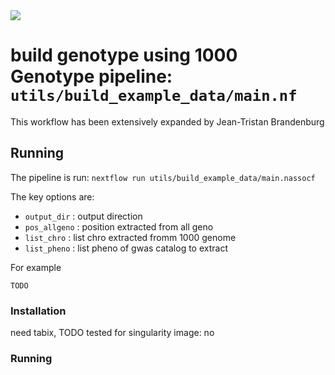 <img src="../../../auxfiles/H3ABioNetlogo2.jpg"/>

#  build genotype using 1000 Genotype pipeline: `utils/build_example_data/main.nf`

This workflow has been extensively expanded by Jean-Tristan Brandenburg

## Running

The pipeline is run: `nextflow run utils/build_example_data/main.nassocf`

The key options are:
* `output_dir` : output direction
* `pos_allgeno` : position extracted from all geno
* `list_chro`  : list chro extracted fromm 1000 genome
* `list_pheno` : list pheno of gwas catalog to extract

For example

``` TODO ```





### Installation
need tabix, TODO
tested for singularity image: no
### Running

